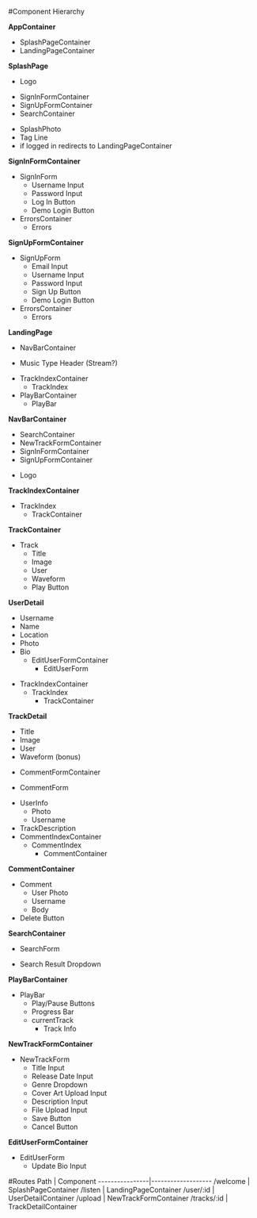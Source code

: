 #Component Hierarchy

**AppContainer**
* SplashPageContainer
* LandingPageContainer

**SplashPage**
- Logo
* SignInFormContainer
* SignUpFormContainer
* SearchContainer
- SplashPhoto
- Tag Line
- if logged in redirects to LandingPageContainer

**SignInFormContainer**
* SignInForm
  - Username Input
  - Password Input
  - Log In Button
  - Demo Login Button
* ErrorsContainer
  * Errors

**SignUpFormContainer**
* SignUpForm
  - Email Input
  - Username Input
  - Password Input
  - Sign Up Button
  - Demo Login Button
* ErrorsContainer
  * Errors

**LandingPage**
* NavBarContainer
- Music Type Header (Stream?)
* TrackIndexContainer
  + TrackIndex
* PlayBarContainer
  + PlayBar

**NavBarContainer**
* SearchContainer
* NewTrackFormContainer
* SignInFormContainer
* SignUpFormContainer
- Logo

**TrackIndexContainer**
+ TrackIndex
  + TrackContainer

**TrackContainer**
+ Track
  - Title
  - Image
  - User
  - Waveform
  - Play Button

**UserDetail**
- Username
- Name
- Location
- Photo
- Bio
  + EditUserFormContainer
    + EditUserForm
+ TrackIndexContainer
  + TrackIndex
    + TrackContainer

**TrackDetail**
- Title
- Image
- User
- Waveform (bonus)
+ CommentFormContainer
 - CommentForm
+ UserInfo
  - Photo
  - Username
+ TrackDescription
+ CommentIndexContainer
  + CommentIndex
    + CommentContainer

**CommentContainer**
+ Comment
  - User Photo
  - Username
  - Body
+ Delete Button

**SearchContainer**
+ SearchForm
- Search Result Dropdown

**PlayBarContainer**
+ PlayBar
  - Play/Pause Buttons
  - Progress Bar
  - currentTrack
    - Track Info

**NewTrackFormContainer**
* NewTrackForm
  - Title Input
  - Release Date Input
  - Genre Dropdown
  - Cover Art Upload Input
  - Description Input
  - File Upload Input
  - Save Button
  - Cancel Button

**EditUserFormContainer**
* EditUserForm
  - Update Bio Input

#Routes
Path            | Component
----------------|-------------------
/welcome        | SplashPageContainer
/listen         | LandingPageContainer
/user/:id       | UserDetailContainer
/upload         | NewTrackFormContainer
/tracks/:id     | TrackDetailContainer
